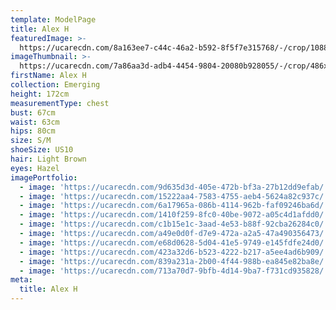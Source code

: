 ```yaml
---
template: ModelPage
title: Alex H
featuredImage: >-
  https://ucarecdn.com/8a163ee7-c44c-46a2-b592-8f5f7e315768/-/crop/1088x867/0,0/-/preview/
imageThumbnail: >-
  https://ucarecdn.com/7a86aa3d-adb4-4454-9804-20080b928055/-/crop/486x677/360,0/-/preview/
firstName: Alex H
collection: Emerging
height: 172cm
measurementType: chest
bust: 67cm
waist: 63cm
hips: 80cm
size: S/M
shoeSize: US10
hair: Light Brown
eyes: Hazel
imagePortfolio:
  - image: 'https://ucarecdn.com/9d635d3d-405e-472b-bf3a-27b12dd9efab/'
  - image: 'https://ucarecdn.com/15222aa4-7583-4755-aeb4-5624a82c937c/'
  - image: 'https://ucarecdn.com/6a17965a-086b-4114-962b-faf09246ba6d/'
  - image: 'https://ucarecdn.com/1410f259-8fc0-40be-9072-a05c4d1afdd0/'
  - image: 'https://ucarecdn.com/c1b15e1c-3aad-4e53-b88f-92cba26284c0/'
  - image: 'https://ucarecdn.com/a49e0d0f-d7e9-472a-a2a5-47a490356473/'
  - image: 'https://ucarecdn.com/e68d0628-5d04-41e5-9749-e145fdfe24d0/'
  - image: 'https://ucarecdn.com/423a32d6-b523-4222-b217-a5ee4ad6b909/'
  - image: 'https://ucarecdn.com/839a231a-2b00-4f44-988b-ea845e82ba8e/'
  - image: 'https://ucarecdn.com/713a70d7-9bfb-4d14-9ba7-f731cd935828/'
meta:
  title: Alex H
---
```



